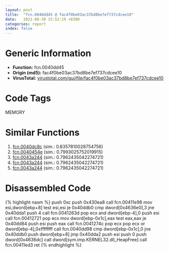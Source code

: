 ```yaml
---
layout: post
title:  "fcn.0040dd45 @ fac4f0be03ac37bd8be7ef737cdcee10"
date:   2021-08-30 15:52:19 +0300
categories: report
index: false
---
```


# Generic Information
- **Function:** fcn.0040dd45
- **Origin (md5):** fac4f0be03ac37bd8be7ef737cdcee10
- **VirusTotal:** [virustotal.com/gui/file/fac4f0be03ac37bd8be7ef737cdcee10][virustotal_ref]

# Code Tags
<span class="tag" id="MEMORY">MEMORY</span>


# Similar Functions

1. [fcn.0040dc8c][similar_1_ref] (sim.: 0.8357810028754756)
2. [fcn.0040454e][similar_2_ref] (sim.: 0.7993025752019915)
3. [fcn.0043a244][similar_3_ref] (sim.: 0.7962435042274721)
4. [fcn.0043a244][similar_4_ref] (sim.: 0.7962435042274721)
5. [fcn.0043a244][similar_5_ref] (sim.: 0.7962435042274721)


# Disassembled Code

{% highlight nasm %}
push 0xc
push 0x430ea8
call fcn.00411e98
mov esi,dword[ebp+8]
test esi,esi
je 0x40ddb0
cmp dword[0x4636e0],3
jne 0x40dda1
push 4
call fcn.0041263d
pop ecx
and dword[ebp-4],0
push esi
call fcn.00412721
pop ecx
mov dword[ebp-0x1c],eax
test eax,eax
je 0x40dd84
push esi
push eax
call fcn.0041274c
pop ecx
pop ecx
or dword[ebp-4],0xffffffff
call fcn.0040dd98
cmp dword[ebp-0x1c],0
jne 0x40ddb0
push dword[ebp+8]
jmp 0x40dda2
push esi
push 0
push dword[0x4636dc]
call dword[sym.imp.KERNEL32.dll_HeapFree]
call fcn.00411ed3
ret 
{% endhighlight %}


[similar_1_ref]: /report/fcn.0040dc8c@fac4f0be03ac37bd8be7ef737cdcee10
[similar_2_ref]: /report/fcn.0040454e@eb7f7fa38880dd66bab8caf5987e5b1a
[similar_3_ref]: /report/fcn.0043a244@ff219f45286905b4a87327ca719363be
[similar_4_ref]: /report/fcn.0043a244@8e21fa3f0489a6a256cf202e57f712bc
[similar_5_ref]: /report/fcn.0043a244@44e1ffcf4e71f4505c09d520fd75f1e4
[virustotal_ref]: https://www.virustotal.com/gui/file/fac4f0be03ac37bd8be7ef737cdcee10